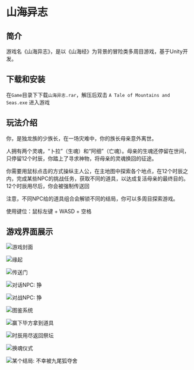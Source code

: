 # 山海异志

## 简介
游戏名《山海异志》，是以《山海经》为背景的冒险类多周目游戏，基于Unity开发。



## 下载和安装

在``Game``目录下下载`山海异志.rar`，解压后双击 `A Tale of Mountains and Seas.exe` 进入游戏



## 玩法介绍

你，是独龙族的少族长，在一场灾难中，你的族长母亲意外离世。

人拥有两个灵魂，“卜拉”（生魂）和“阿细”（亡魂）。母亲的生魂还停留在世间，只停留12个时辰，你踏上了寻求神物，将母亲的灵魂换回的征途。



你需要用鼠标点击的方式操纵主人公，在主地图中探索各个地点，在12个时辰之内，完成某些NPC的挑战任务，获取不同的道具，以达成复活母亲的最终目的。12个时辰用尽后，你会被强制传送回

注意，不同NPC给的道具组合会解锁不同的结局，你可以多周目探索游戏。



使用键位：鼠标左键 + WASD + 空格

## 游戏界面展示

![游戏封面](img\游戏封面.png)

![缘起](img\缘起.png)

![传送门](img\传送门.png)

![对话NPC: 狰](img\对话狰.png)

![对战NPC: 狰](img\对战狰.png)

![图鉴系统](img\图鉴系统.png)

![赢下毕方拿到道具](img\赢下毕方.png)

![时辰用尽返回祭坛](img\返回祭坛.png)

![换魂仪式](img\换魂仪式1.png)

![某个结局: 不幸被九尾狐夺舍](D:\UnityRepos\makers\img\不幸被九尾夺舍的结局.png)